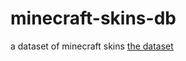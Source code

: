 # minecraft-skins-db
a dataset of minecraft skins
[the dataset](https://www.kaggle.com/datasets/barrulik/minecraftskins)